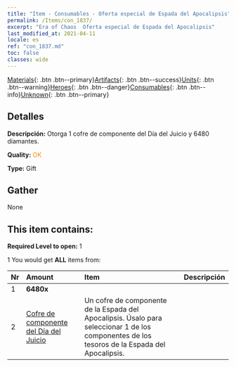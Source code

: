 ```yaml
---
title: "Item - Consumables - Oferta especial de Espada del Apocalipsis"
permalink: /Items/con_1837/
excerpt: "Era of Chaos  Oferta especial de Espada del Apocalipsis"
last_modified_at: 2021-04-11
locale: es
ref: "con_1837.md"
toc: false
classes: wide
---
```

 [Materials](/es/Items/){: .btn .btn--primary}[Artifacts](/es/Items/Artifacts/){: .btn .btn--success}[Units](/es/Items/Units/){: .btn .btn--warning}[Heroes](/es/Items/Heroes/){: .btn .btn--danger}[Consumables](/es/Items/Consumables/){: .btn .btn--info}[Unknown](/es/Items/Unknown/){: .btn .btn--primary}

## Detalles
 **Descripción:** Otorga 1 cofre de componente del Día del Juicio y 6480 diamantes.

 **Quality:** <span style="color: #FF8C00">OK</span>

 **Type:** Gift

## Gather

  None

## This item contains:

 **Required Level to open:** 1

 1 You would get **ALL** items  from:

  | Nr | Amount |     Item    | Descripción |
  |:---|:-------|:------------|:-----------:|
  | 1 |  **6480x** | <i class="fas fa-gem"/> |  | 
  | 2 | [Cofre de componente del Día del Juicio](/es/Items/con_1360/) | Un cofre de componente de la Espada del Apocalipsis. Úsalo para seleccionar 1 de los componentes de los tesoros de la Espada del Apocalipsis. | 

